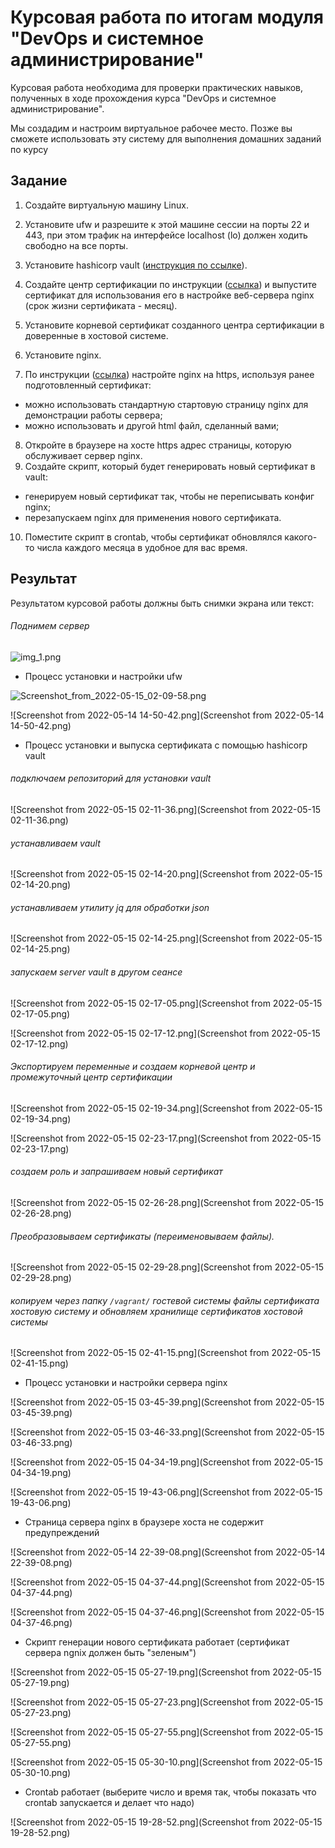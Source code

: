 # Курсовая работа по итогам модуля "DevOps и системное администрирование"

Курсовая работа необходима для проверки практических навыков, полученных в ходе прохождения курса "DevOps и системное администрирование".

Мы создадим и настроим виртуальное рабочее место. Позже вы сможете использовать эту систему для выполнения домашних заданий по курсу

## Задание

1. Создайте виртуальную машину Linux.
2. Установите ufw и разрешите к этой машине сессии на порты 22 и 443, 
при этом трафик на интерфейсе localhost (lo) должен ходить свободно на все порты.

3. Установите hashicorp vault ([инструкция по ссылке](https://learn.hashicorp.com/tutorials/vault/getting-started-install?in=vault/getting-started#install-vault)).
4. Cоздайте центр сертификации по инструкции ([ссылка](https://learn.hashicorp.com/tutorials/vault/pki-engine?in=vault/secrets-management)) и выпустите сертификат для использования его в настройке веб-сервера nginx (срок жизни сертификата - месяц).
5. Установите корневой сертификат созданного центра сертификации в доверенные в хостовой системе.
6. Установите nginx.
7. По инструкции ([ссылка](https://nginx.org/en/docs/http/configuring_https_servers.html)) настройте nginx на https, используя ранее подготовленный сертификат:
  - можно использовать стандартную стартовую страницу nginx для демонстрации работы сервера;
  - можно использовать и другой html файл, сделанный вами;
8. Откройте в браузере на хосте https адрес страницы, которую обслуживает сервер nginx.
9. Создайте скрипт, который будет генерировать новый сертификат в vault:
  - генерируем новый сертификат так, чтобы не переписывать конфиг nginx;
  - перезапускаем nginx для применения нового сертификата.
10. Поместите скрипт в crontab, чтобы сертификат обновлялся какого-то числа каждого месяца в удобное для вас время.

## Результат

Результатом курсовой работы должны быть снимки экрана или текст:

###### Поднимем сервер  

![img_1.png](img_1.png)

- Процесс установки и настройки ufw

![Screenshot_from_2022-05-15_02-09-58.png](Screenshot_from_2022-05-15_02-09-58.png)

![Screenshot from 2022-05-14 14-50-42.png](Screenshot from 2022-05-14 14-50-42.png)

- Процесс установки и выпуска сертификата с помощью hashicorp vault
###### подключаем репозиторий для установки vault

![Screenshot from 2022-05-15 02-11-36.png](Screenshot from 2022-05-15 02-11-36.png)

###### устанавливаем vault

![Screenshot from 2022-05-15 02-14-20.png](Screenshot from 2022-05-15 02-14-20.png)

###### устанавливаем утилиту jq для обработки json

![Screenshot from 2022-05-15 02-14-25.png](Screenshot from 2022-05-15 02-14-25.png)

###### запускаем server vault в другом сеансе 

![Screenshot from 2022-05-15 02-17-05.png](Screenshot from 2022-05-15 02-17-05.png)

![Screenshot from 2022-05-15 02-17-12.png](Screenshot from 2022-05-15 02-17-12.png)

###### Экспортируем переменные и создаем корневой центр и промежуточный центр сертификации

![Screenshot from 2022-05-15 02-19-34.png](Screenshot from 2022-05-15 02-19-34.png)

![Screenshot from 2022-05-15 02-23-17.png](Screenshot from 2022-05-15 02-23-17.png)

###### создаем роль и запрашиваем новый сертификат

![Screenshot from 2022-05-15 02-26-28.png](Screenshot from 2022-05-15 02-26-28.png)

###### Преобразовываем сертификаты (переименовываем файлы). 

![Screenshot from 2022-05-15 02-29-28.png](Screenshot from 2022-05-15 02-29-28.png)

###### копируем через папку `/vagrant/` гостевой системы файлы сертификата хостовую систему и обновляем хранилище сертификатов хостовой системы

![Screenshot from 2022-05-15 02-41-15.png](Screenshot from 2022-05-15 02-41-15.png)

- Процесс установки и настройки сервера nginx

![Screenshot from 2022-05-15 03-45-39.png](Screenshot from 2022-05-15 03-45-39.png)

![Screenshot from 2022-05-15 03-46-33.png](Screenshot from 2022-05-15 03-46-33.png)

![Screenshot from 2022-05-15 04-34-19.png](Screenshot from 2022-05-15 04-34-19.png)

![Screenshot from 2022-05-15 19-43-06.png](Screenshot from 2022-05-15 19-43-06.png)

- Страница сервера nginx в браузере хоста не содержит предупреждений 

![Screenshot from 2022-05-14 22-39-08.png](Screenshot from 2022-05-14 22-39-08.png)

![Screenshot from 2022-05-15 04-37-44.png](Screenshot from 2022-05-15 04-37-44.png)

![Screenshot from 2022-05-15 04-37-46.png](Screenshot from 2022-05-15 04-37-46.png)

- Скрипт генерации нового сертификата работает (сертификат сервера ngnix должен быть "зеленым")

![Screenshot from 2022-05-15 05-27-19.png](Screenshot from 2022-05-15 05-27-19.png)

![Screenshot from 2022-05-15 05-27-23.png](Screenshot from 2022-05-15 05-27-23.png)

![Screenshot from 2022-05-15 05-27-55.png](Screenshot from 2022-05-15 05-27-55.png)

![Screenshot from 2022-05-15 05-30-10.png](Screenshot from 2022-05-15 05-30-10.png)

- Crontab работает (выберите число и время так, чтобы показать что crontab запускается и делает что надо)

![Screenshot from 2022-05-15 19-28-52.png](Screenshot from 2022-05-15 19-28-52.png)
